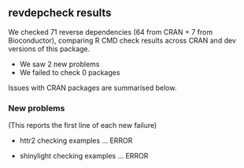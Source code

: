 ## revdepcheck results

We checked 71 reverse dependencies (64 from CRAN + 7 from Bioconductor), comparing R CMD check results across CRAN and dev versions of this package.

 * We saw 2 new problems
 * We failed to check 0 packages

Issues with CRAN packages are summarised below.

### New problems
(This reports the first line of each new failure)

* httr2
  checking examples ... ERROR

* shinylight
  checking examples ... ERROR

